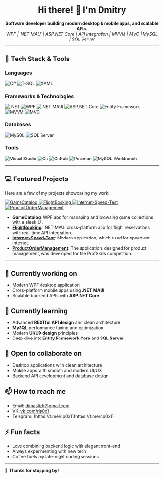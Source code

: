 <h1 align="center">Hi there! 👋 I'm Dmitry</h1>

<p align="center">
  <b>Software developer building modern desktop & mobile apps, and scalable APIs.</b><br/>
  <i>WPF | .NET MAUI | ASP.NET Core | API Integration | MVVM | MVC | MySQL | SQL Server</i>
</p>

---

## 🔧 Tech Stack & Tools

### Languages
<p align="left">
  <img src="https://img.shields.io/badge/C%23-239120?style=for-the-badge&logo=c-sharp&logoColor=white" alt="C#" />
  <img src="https://img.shields.io/badge/T--SQL-4479A1?style=for-the-badge&logo=microsoftsqlserver&logoColor=white" alt="T-SQL" />
  <img src="https://img.shields.io/badge/XAML-0C54C2?style=for-the-badge&logo=xml&logoColor=white" alt="XAML" />
</p>

### Frameworks & Technologies
<p align="left">
  <img src="https://img.shields.io/badge/.NET-512BD4?style=for-the-badge&logo=dotnet&logoColor=white" alt=".NET" />
  <img src="https://img.shields.io/badge/WPF-68217A?style=for-the-badge&logo=windows&logoColor=white" alt="WPF" />
  <img src="https://img.shields.io/badge/.NET%20MAUI-512BD4?style-for-the-badge&logo=dotnet&logoColor=white" alt=".NET MAUI" />
  <img src="https://img.shields.io/badge/ASP.NET_Core-512BD4?style-for-the-badge&logo=dotnet&logoColor=white" alt="ASP.NET Core" />
  <img src="https://img.shields.io/badge/Entity_Framework-6DB33F?style-for-the-badge&logo=entity-framework&logoColor=white" alt="Entity Framework" />
  <img src="https://img.shields.io/badge/MVVM-007ACC?style-for-the-badge&logo=visualstudio&logoColor=white" alt="MVVM" />
  <img src="https://img.shields.io/badge/MVC-007ACC?style-for-the-badge&logo=visualstudio&logoColor=white" alt="MVC" />
</p>

### Databases
<p align="left">
  <img src="https://img.shields.io/badge/MySQL-4479A1?style=for-the-badge&logo=mysql&logoColor=white" alt="MySQL" />
  <img src="https://img.shields.io/badge/SQL%20Server-CC2927?style=for-the-badge&logo=microsoftsqlserver&logoColor=white" alt="SQL Server" />
</p>

### Tools
<p align="left">
  <img src="https://img.shields.io/badge/Visual%20Studio-5C2D91?style=for-the-badge&logo=visualstudio&logoColor=white" alt="Visual Studio" />
  <img src="https://img.shields.io/badge/Git-F05032?style=for-the-badge&logo=git&logoColor=white" alt="Git" />
  <img src="https://img.shields.io/badge/GitHub-181717?style=for-the-badge&logo=github&logoColor=white" alt="GitHub" />
  <img src="https://img.shields.io/badge/Postman-FF6C37?style=for-the-badge&logo=postman&logoColor=white" alt="Postman" />
  <img src="https://img.shields.io/badge/MySQL%20Workbench-4479A1?style-for-the-badge&logo=mysql&logoColor=white" alt="MySQL Workbench" />
</p>

---

## 💻 Featured Projects
Here are a few of my projects showcasing my work:

<p align="left">
  <a href="https://github.com/Rip0x1/GameCatalog">
    <img src="https://github-readme-stats.vercel.app/api/pin/?username=Rip0x1&repo=GameCatalog&theme=radical" alt="GameCatalog" />
  </a>
  <a href="https://github.com/Rip0x1/FlightBooking">
    <img src="https://github-readme-stats.vercel.app/api/pin/?username=Rip0x1&repo=FlightBooking&theme=radical" alt="FlightBooking" />
  </a>
    <a href="https://github.com/Rip0x1/Internet-Speed-Test">
    <img src="https://github-readme-stats.vercel.app/api/pin/?username=Rip0x1&repo=Internet-Speed-Test&theme=radical" alt="Internet-Speed-Test" />
  </a>
    </a>
    <a href="https://github.com/Rip0x1/ProductOrderManagement">
    <img src="https://github-readme-stats.vercel.app/api/pin/?username=Rip0x1&repo=ProductOrderManagement&theme=radical" alt="ProductOrderManagement" />
  </a>
</p>

- **[GameCatalog](https://github.com/Rip0x1/GameCatalog)**: WPF app for managing and browsing game collections with a sleek UI.
- **[FlightBooking](https://github.com/Rip0x1/FlightBooking)**: .NET MAUI cross-platform app for flight reservations with real-time API integration.
- **[Internet-Speed-Test](https://github.com/Rip0x1/Internet-Speed-Test)**: Modern application, which used for speedtest internet.
- **[ProductOrderManagement](https://github.com/Rip0x1/ProductOrderManagement)**: The application, designed for product management, was developed for the ProfSkills competition.
---

## 🔭 Currently working on
- Modern WPF desktop application
- Cross-platform mobile apps using **.NET MAUI**
- Scalable backend APIs with **ASP.NET Core**

## 🌱 Currently learning
- Advanced **RESTful API design** and clean architecture
- **MySQL** performance tuning and optimization
- Modern **UI/UX design** principles
- Deep dive into **Entity Framework Core** and **SQL Server**

## 👯 Open to collaborate on
- Desktop applications with clean architecture
- Mobile apps with smooth and modern UI/UX
- Backend API development and database design

## 📫 How to reach me
- Email: [dimaslizh@gmail.com](mailto:dimaslizh@gmail.com)
- VK: [vk.com/rip0x1](https://vk.com/rip0x1)
- Telegram: [https://t.me/rip0x1](https://t.me/rip0x1)

## ⚡ Fun facts
- Love combining backend logic with elegant front-end
- Always experimenting with new tech
- Coffee fuels my late-night coding sessions

---

🎯 **Thanks for stopping by!**
